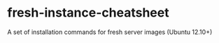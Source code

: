 fresh-instance-cheatsheet
=========================

A set of installation commands for fresh server images (Ubuntu 12.10+)